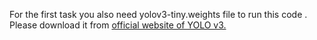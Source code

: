 For the first task you also need yolov3-tiny.weights file to run this code . Please download it from <a href="https://pjreddie.com/darknet/yolo/"> official website of YOLO v3. </a>
